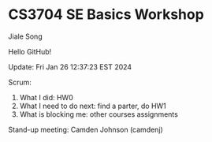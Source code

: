 # CS3704 SE Basics Workshop
Jiale Song

Hello GitHub!

Update: Fri Jan 26 12:37:23 EST 2024

Scrum:
1. What I did: HW0
2. What I need to do next: find a parter, do HW1
3. What is blocking me: other courses assignments

Stand-up meeting: Camden Johnson (camdenj)
